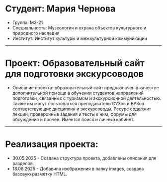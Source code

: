 # Студент: Мария Чернова
- Группа: МЗ-21
- Специальность: Музеология и охрана объектов культурного и природного наследия
- Институт: Институт культуры и межкультурной коммуникации
---
# Проект: Образовательный сайт для подготовки экскурсоводов
- Описание проекта: образовательный сайт предназначен в качестве дополнительной помощи в обучении студентов направлений подготовки, связанных с туризмом и экскурсионной деятельностью. Также им могут пользоваться преподаватели СУЗов и ВУЗов соответствующих дисциплин и экскурсоводы. Ресурс содержит лекции, проверочные задания и тесты к ним, форумы для обсуждения и прочее. Имеется поиск и личный кабинет.
---
# Реализация проекта:
- 30.05.2025 - Создана структура проекта, добавлены описания для разделов.
- 18.06.2025 - Добавила изображения в папку images, создала базовую разметку HTML.
